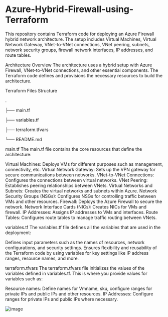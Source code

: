 # Azure-Hybrid-Firewall-using-Terraform
This repository contains Terraform code for deploying an Azure Firewall hybrid network architecture. The setup includes Virtual Machines, Virtual Network Gateway, VNet-to-VNet connections, VNet peering, subnets, network security groups, firewall network interfaces, IP addresses, and route tables.

Architecture Overview
The architecture uses a hybrid setup with Azure Firewall, VNet-to-VNet connections, and other essential components. 
The Terraform code defines and provisions the necessary resources to build the architecture.

Terraform Files Structure

.

├── main.tf

├── variables.tf

├── terraform.tfvars

└── README.md

main.tf
The main.tf file contains the core resources that define the architecture:

Virtual Machines: Deploys VMs for different purposes such as management, connectivity, etc.
Virtual Network Gateway: Sets up the VPN gateway for secure communications between networks.
VNet-to-VNet Connections: Configures the connections between virtual networks.
VNet Peering: Establishes peering relationships between VNets.
Virtual Networks and Subnets: Creates the virtual networks and subnets within Azure.
Network Security Groups (NSGs): Configures NSGs for controlling traffic between VMs and other resources.
Firewall: Deploys the Azure Firewall to secure the network.
Network Interface Cards (NICs): Creates NICs for VMs and firewall.
IP Addresses: Assigns IP addresses to VMs and interfaces.
Route Tables: Configures route tables to manage traffic routing between VNets.

variables.tf
The variables.tf file defines all the variables that are used in the deployment:

Defines input parameters such as the names of resources, network configurations, and security settings.
Ensures flexibility and reusability of the Terraform code by using variables for key settings like IP address ranges, resource names, and more.

terraform.tfvars
The terraform.tfvars file initializes the values of the variables defined in variables.tf. This is where you provide values for variables such as:

Resource names: Define names for Vmname, sku, configure ranges for private IPs and public IPs and other resources.
IP Addresses: Configure ranges for private IPs and public IPs where necessary.


![image](https://github.com/user-attachments/assets/9b4fe695-b554-4c7a-afef-e1f3737b956f)


